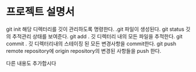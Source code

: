 # 프로젝트 설명서

git init 해당 디렉터리를 깃이 관리하도록 명령한다. .git 파일이 생성된다.
git status 깃의 추적관리 상태를 보여준다.
git add . 깃 디렉터리 내의 모든 파일을 추적한다.
git commit . 깃 디렉터리내의 스테이징 된 모든 변경사항을 commit한다.
git push  remote repository에 origin repository의 변경된 사항들을 push 한다.




다른 내용도 추가합시다
